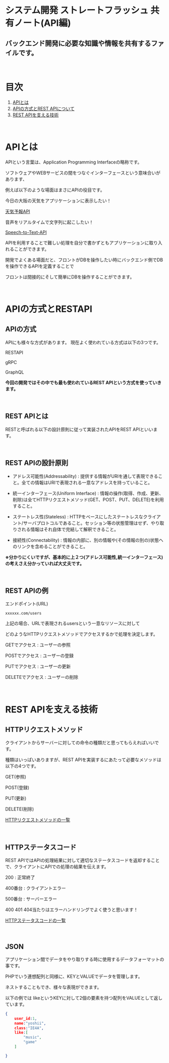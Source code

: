 # システム開発 ストレートフラッシュ 共有ノート(API編)
## バックエンド開発に必要な知識や情報を共有するファイルです。

<BR>

# 目次
<!-- 目次部分(リンクになるところ) -->
1. [APIとは](#anchor1)
1. [APIの方式とREST APIについて](#anchor2)
1. [REST APIを支える技術](#anchor3)

<BR>

<a id="anchor1"></a>
# APIとは
APIという言葉は、Application Programming Interfaceの略称です。

ソフトウェアやWEBサービスの間をつなぐインターフェースという意味合いがあります、

例えば以下のような場面はまさにAPIの役目です。

今日の大阪の天気をアプリケーションに表示したい！

[天気予報API](https://weather.tsukumijima.net/api/forecast/city/270000)

音声をリアルタイムで文字列に起こしたい！

[Speech-to-Text-API](https://cloud.google.com/speech-to-text?hl=ja)


APIを利用することで難しい処理を自分で書かずともアプリケーションに取り入れることができます。

開発でよくある場面だと、フロントがDBを操作したい時にバックエンド側でDBを操作できるAPIを定義することで

フロントは間接的にそして簡単にDBを操作することができます。

<BR>

<div style="page-break-before:always"></div>

<a id="anchor2"></a>
# APIの方式とRESTAPI
 ## APIの方式
APIにも様々な方式があります。
現在よく使われている方式は以下の3つです。


RESTAPI

gRPC

GraphQL

**今回の開発ではその中でも最も使われているREST APIという方式を使っていきます。**

<BR>

## REST APIとは
RESTと呼ばれる以下の設計原則に従って実装されたAPIをREST APIといいます。

<BR>


## REST APIの設計原則

- アドレス可能性(Addressability) :
提供する情報がURIを通して表現できること。全ての情報はURIで表現される一意なアドレスを持っていること。

- 統一インターフェース(Uniform Interface) : 
情報の操作(取得、作成、更新、削除)は全てHTTPリクエストメソッド(GET、POST、PUT、DELETE)を利用すること。

- ステートレス性(Stateless) : 
HTTPをベースにしたステートレスなクライアント/サーバプロトコルであること。セッション等の状態管理はせず、やり取りされる情報はそれ自体で完結して解釈できること。

- 接続性(Connectability) : 
情報の内部に、別の情報や(その情報の別の)状態へのリンクを含めることができること。


**※分かりにくいですが、基本的に上２つ(アドレス可能性,統一インターフェース)の考えさえ分かっていれば大丈夫です。**

<BR>

<div style="page-break-before:always"></div>

## REST APIの例

エンドポイント(URL)
```
xxxxxx.com/users
```

上記の場合、URLで表現されるusersという一意なリソースに対して

どのようなHTTPリクエストメソッドでアクセスするかで処理を決定します。

GETでアクセス : ユーザーの参照

POSTでアクセス : ユーザーの登録

PUTでアクセス : ユーザーの更新

DELETEでアクセス : ユーザーの削除

<BR>

<div style="page-break-before:always"></div>

<a id="anchor3"></a>
# REST APIを支える技術

## HTTPリクエストメソッド
クライアントからサーバーに対しての命令の種類だと思ってもらえればいいです。


種類はいっぱいありますが、REST APIを実装するにあたって必要なメソッドは以下の4つです。

GET(参照)

POST(登録)

PUT(更新)

DELETE(削除)

[HTTPリクエストメソッドの一覧](https://pasomaki.com/web-http-request-method/)

<BR>


## HTTPステータスコード
REST APIではAPIの処理結果に対して適切なステータスコードを返却することで、クライアントにAPIでの処理の結果を伝えます。


200 : 正常終了

400番台 : クライアントエラー

500番台 : サーバーエラー


400 401 404当たりはエラーハンドリングでよく使うと思います！

[HTTPステータスコードの一覧](https://qiita.com/takuo_maeda/items/9cff0b03e74f8f600eee)

<BR>

<div style="page-break-before:always"></div>

## JSON

アプリケーション間でデータをやり取りする時に使用するデータフォーマットの事です。

PHPでいう連想配列と同様に、KEYとVALUEでデータを管理します。

ネストすることもでき、様々な表現ができます。

以下の例では likeというKEYに対して2個の要素を持つ配列をVALUEとして返しています。

```json:sample.json
{
    user_id:1,
    name:"yoshii",
    class:"IE4A",
    like:[
        "music",
        "game"
    ]

}
```